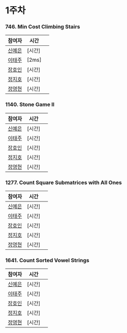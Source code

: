 # 1주차  
### 746. Min Cost Climbing Stairs
| 참여자 | 시간 |  |
|--|--|--|
| [신예은](https://github.com/Raynishin) | [시간] |  |
| [이태주](https://github.com/TaeJu)  | [2ms] |  |
| [장호인](https://github.com/hoin0784) | [시간] |  |
| [정지호](https://github.com/JihoJeong)  | [시간] |  |
| [정영현](https://github.com/Young-cpu)  | [시간] |  |

### 1140. Stone Game II
| 참여자 | 시간 |  |
|--|--|--|
| [신예은](https://github.com/Raynishin) | [시간] |  |
| [이태주](https://github.com/TaeJu)  | [시간] |  |
| [장호인](https://github.com/hoin0784) | [시간] |  |
| [정지호](https://github.com/JihoJeong)  | [시간] |  |
| [정영현](https://github.com/Young-cpu)  | [시간] |  |

### 1277. Count Square Submatrices with All Ones
| 참여자 | 시간 |  |
|--|--|--|
| [신예은](https://github.com/Raynishin) | [시간] |  |
| [이태주](https://github.com/TaeJu)  | [시간] |  |
| [장호인](https://github.com/hoin0784) | [시간] |  |
| [정지호](https://github.com/JihoJeong)  | [시간] |  |
| [정영현](https://github.com/Young-cpu)  | [시간] |  |

### 1641. Count Sorted Vowel Strings
| 참여자 | 시간 |  |
|--|--|--|
| [신예은](https://github.com/Raynishin) | [시간] |  |
| [이태주](https://github.com/TaeJu)  | [시간] |  |
| [장호인](https://github.com/hoin0784) | [시간] |  |
| [정지호](https://github.com/JihoJeong)  | [시간] |  |
| [정영현](https://github.com/Young-cpu)  | [시간] |  |

